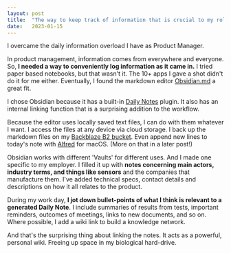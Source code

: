 ```yaml
---
layout: post
title:  "The way to keep track of information that is crucial to my role"
date:   2023-01-15
---
```

I overcame the daily information overload I have as Product Manager.

In product management, information comes from everywhere and everyone. So, **I needed a way to conveniently log information as it came in.** I tried paper based notebooks, but that wasn't it. The 10+ apps I gave a shot didn't do it for me either. Eventually, I found the markdown editor [Obsidian.md](https://obsidian.md/) a great fit.

I chose Obsidian because it has a built-in [Daily Notes]([https://help.obsidian.md/Plugins/Daily+notes]) plugin. It also has an internal linking function that is a surprising addition to the workflow.

Because the editor uses locally saved text files, I can do with them whatever I want. I access the files at any device via cloud storage. I back up the markdown files on my [Backblaze B2 bucket](https://www.backblaze.com/b2/cloud-storage.html). Even append new lines to today's note with [Alfred](https://www.alfredapp.com/) for macOS. (More on that in a later post!)

Obsidian works with different 'Vaults' for different uses. And I made one specific to my employer. I filled it up with **notes concerning main actors, industry terms, and things like sensors** and the companies that manufacture them. I've added technical specs, contact details and descriptions on how it all relates to the product.

During my work day, **I jot down bullet-points of what I think is relevant to a generated Daily Note**. I include summaries of results from tests, important reminders, outcomes of meetings, links to new documents, and so on. Where possible, I add a wiki link to build a knowledge network.

And that's the surprising thing about linking the notes. It acts as a powerful, personal wiki. Freeing up space in my biological hard-drive.
 


 